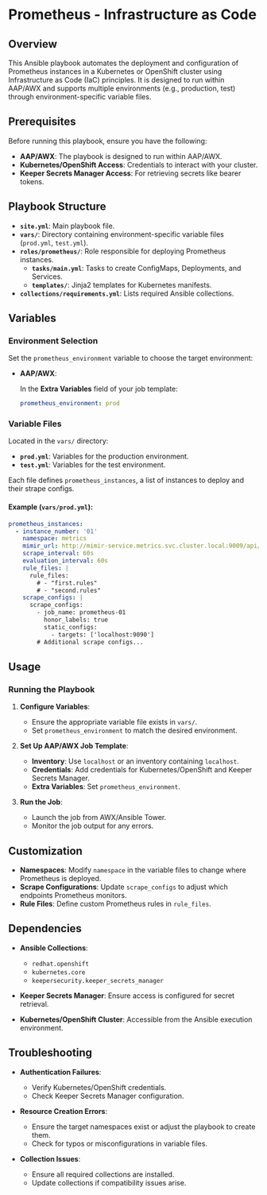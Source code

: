 # Prometheus - Infrastructure as Code

## Overview

This Ansible playbook automates the deployment and configuration of Prometheus instances in a Kubernetes or OpenShift cluster using Infrastructure as Code (IaC) principles. It is designed to run within AAP/AWX and supports multiple environments (e.g., production, test) through environment-specific variable files.

## Prerequisites

Before running this playbook, ensure you have the following:

- **AAP/AWX**: The playbook is designed to run within AAP/AWX.
- **Kubernetes/OpenShift Access**: Credentials to interact with your cluster.
- **Keeper Secrets Manager Access**: For retrieving secrets like bearer tokens.

## Playbook Structure

- **`site.yml`**: Main playbook file.
- **`vars/`**: Directory containing environment-specific variable files (`prod.yml`, `test.yml`).
- **`roles/prometheus/`**: Role responsible for deploying Prometheus instances.
  - **`tasks/main.yml`**: Tasks to create ConfigMaps, Deployments, and Services.
  - **`templates/`**: Jinja2 templates for Kubernetes manifests.
- **`collections/requirements.yml`**: Lists required Ansible collections.

## Variables

### Environment Selection

Set the `prometheus_environment` variable to choose the target environment:

- **AAP/AWX**:

  In the **Extra Variables** field of your job template:

  ```yaml
  prometheus_environment: prod
  ```

### Variable Files

Located in the `vars/` directory:

- **`prod.yml`**: Variables for the production environment.
- **`test.yml`**: Variables for the test environment.

Each file defines `prometheus_instances`, a list of instances to deploy and their strape configs.

#### Example (`vars/prod.yml`):

```yaml
prometheus_instances:
  - instance_number: '01'
    namespace: metrics
    mimir_url: http://mimir-service.metrics.svc.cluster.local:9009/api/v1/push
    scrape_interval: 60s
    evaluation_interval: 60s
    rule_files: |
      rule_files:
        # - "first.rules"
        # - "second.rules"
    scrape_configs: |
      scrape_configs:
        - job_name: prometheus-01
          honor_labels: true
          static_configs:
            - targets: ['localhost:9090']
        # Additional scrape configs...
```

## Usage

### Running the Playbook

1. **Configure Variables**:

   - Ensure the appropriate variable file exists in `vars/`.
   - Set `prometheus_environment` to match the desired environment.

3. **Set Up AAP/AWX Job Template**:

   - **Inventory**: Use `localhost` or an inventory containing `localhost`.
   - **Credentials**: Add credentials for Kubernetes/OpenShift and Keeper Secrets Manager.
   - **Extra Variables**: Set `prometheus_environment`.

4. **Run the Job**:

   - Launch the job from AWX/Ansible Tower.
   - Monitor the job output for any errors.

## Customization

- **Namespaces**: Modify `namespace` in the variable files to change where Prometheus is deployed.
- **Scrape Configurations**: Update `scrape_configs` to adjust which endpoints Prometheus monitors.
- **Rule Files**: Define custom Prometheus rules in `rule_files`.

## Dependencies

- **Ansible Collections**:

  - `redhat.openshift`
  - `kubernetes.core`
  - `keepersecurity.keeper_secrets_manager`

- **Keeper Secrets Manager**: Ensure access is configured for secret retrieval.
- **Kubernetes/OpenShift Cluster**: Accessible from the Ansible execution environment.

## Troubleshooting

- **Authentication Failures**:

  - Verify Kubernetes/OpenShift credentials.
  - Check Keeper Secrets Manager configuration.

- **Resource Creation Errors**:

  - Ensure the target namespaces exist or adjust the playbook to create them.
  - Check for typos or misconfigurations in variable files.

- **Collection Issues**:

  - Ensure all required collections are installed.
  - Update collections if compatibility issues arise.
